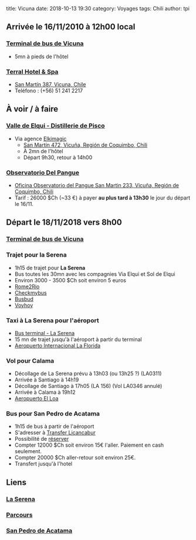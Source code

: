 title: Vicuna
date: 2018-10-13 19:30
category: Voyages
tags: Chili
author: tpi


## Arrivée le 16/11/2010 à 12h00 local

### [Terminal de bus de Vicuna](https://www.google.com/maps/place/Terminal+de+Buses+de+Vicu%C3%B1a/@-30.0353774,-70.7124757,15z/data=!4m5!3m4!1s0x0:0xf183e71792e3c487!8m2!3d-30.0353774!4d-70.7124757)

* 5mn à pieds de l'hôtel

### [Terral Hotel & Spa](http://www.terralhotel.cl/)

* [San Martín 387, Vicuna, Chile](https://www.google.cl/maps/place/San+Mart%C3%ADn+387,+Vicu%C3%B1a,+Regi%C3%B3n+de+Coquimbo,+Chile/@-30.0324004,-70.7155355,17z/data=!3m1!4b1!4m5!3m4!1s0x96901a2bcee447ab:0x73ebdd699cf5930b!8m2!3d-30.0324051!4d-70.7133468?hl=es)
* Teléfono : (+56) 51 241 2217

## À voir / à faire

### [Valle de Elqui - Distillerie de Pisco](https://www.elkimagic.com/fr/interior-del-valle/)

* Via agence [Elkimagic](https://www.elkimagic.com/fr/)
  * [San Martín 472, Vicuña, Región de Coquimbo, Chili](https://www.google.com/maps/place/Turismo+Elki+Magic/@-30.0312872,-70.7154241,17z/data=!3m1!4b1!4m5!3m4!1s0x96901a2b9803fe1b:0x8558c45ed02664c7!8m2!3d-30.0312919!4d-70.7132354)
  * À 2mn de l'hôtel
  * Départ 9h30, retour à 14h00
  
### [Observatorio Del Pangue](http://odp-f.blogspot.com/2017/04/5.html)
* [Oficina Observatorio del Pangue San Martin 233, Vicuña, Región de Coquimbo, Chili](https://www.google.com/maps/place/Observatorio+del+Pangue+(Entrada)/@-30.0338004,-70.7135139,15z/data=!4m5!3m4!1s0x0:0xbbd6746f4435b8cf!8m2!3d-30.0338004!4d-70.7135139)
* Tarif : 26000 $Ch (~33 €) à payer **au plus tard à 13h30** le jour du départ le 16/11.


## Départ le 18/11/2018 vers 8h00

### [Terminal de bus de Vicuna](https://www.google.com/maps/place/Terminal+de+Buses+de+Vicu%C3%B1a/@-30.0353774,-70.7124757,15z/data=!4m5!3m4!1s0x0:0xf183e71792e3c487!8m2!3d-30.0353774!4d-70.7124757)

### Trajet pour la Serena 

* 1h15 de trajet pour **La Serena**
* Bus toutes les 30mn avec les compagnies Via Elqui et Sol de Elqui
* Environ 3000 - 3500 $Ch soit environ 5 euros
* [Rome2Rio](https://wwww.rome2rio.com/fr/)
* [Checkmybus](https://www.checkmybus.fr)
* [Busbud](https://www.busbud.com)
* [Voyhoy](https://voychoy.com)


### Taxi à La Serena pour l'aéroport

* [Bus terminal - La Serena](https://www.google.com/maps/place/Bus+Terminal+-+La+Serena/@-29.9109984,-71.2588082,17z/data=!3m1!4b1!4m5!3m4!1s0x9691ca6eed3102a3:0x4e7a5c06135323cb!8m2!3d-29.9110031!4d-71.2566195)
* 15 mn de trajet jusqu'à l'aéroport à partir du terminal
* [Aeropuerto Internacional La Florida](https://www.google.cl/maps/search/Aeropuerto+Internacional+La+Florida+-+Aeropuerto+La+Florida+-+Coquimbo,+La+Serena,+Chile/@-29.9164329,-71.2041116,17z/data=!3m1!4b1?hl=es)

### Vol pour Calama

* Décollage de La Serena prévu à 13h03 (ou 13h25 ?) (LA0311)
* Arrivée à Santiago à 14h19
* Décollage de Santiago à 17h05 (LA 156) (Vol LA0346 annulé)
* Arrivée à Calama à 19h12
* [Aeropuerto El Loa](https://www.google.cl/maps/place/Aeropuerto+El+Loa/@-22.4988477,-68.9384922,13z/data=!4m8!1m2!2m1!1saeropuerto+cerca+de+Calama,+Chile!3m4!1s0x96ac081e3e078f91:0xee9faa9acc913a26!8m2!3d-22.4988465!4d-68.9078504?hl=es)

### Bus pour San Pedro de Acatama

* 1h15 de bus à partir de l'aéroport
* S'adresser à [Transfer Licancabur](http://translicancabur.cl)
* Possibilité de [réserver](http://www.translicancabur.cl/contact.html)
* Compter 12000 $Ch soit environ 15€ l'aller. Paiement en cash seulement.
* Compter 20000 $Ch aller-retour soit environ 25€.
* Transfert jusqu'à l'hotel

## Liens

### [La Serena](http://tse-tse.org/2018/10/la-serena/)

### [Parcours](http://tse-tse.org/2018/10/chili-2018/)

### [San Pedro de Acatama](http://tse-tse.org/2018/10/san-pedro-de-acatama/)
